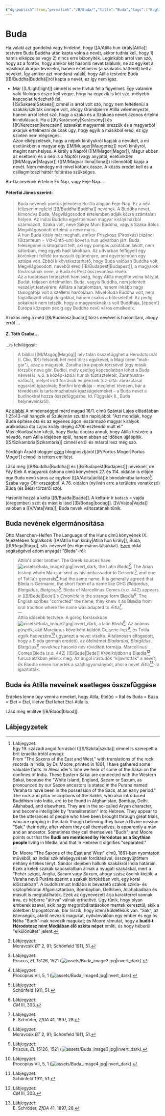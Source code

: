 ```yaml
---
{"dg-publish":true,"permalink":"/B/Buda/","title":"Buda","tags":["Englishtexttranslated"],"created":"2023-12-03T10:25","updated":"2025-08-31T02:06"}
---
```



# Buda

Ha valaki azt gondolná vagy hirdetné, hogy [[A/Atilla hun király\|Atilla]] testvére Buda Buddha után kapta volna a nevét, akkor tudnia kell, hogy 1) hamis elképzelés vagy 2) nincs erre bizonyíték. Leginkább arról van szó, hogy az a fontos, hogy amikor két hasonló nevet találunk, ne az egyiket a másikból akarjuk levezetni, hanem értelmezni (a szakrális hátterét) kell a neveket. Így amikor azt mondaná valaki, hogy Atilla testvére Buda [[B/Buddha\|Buddhá]]ról kapta a nevét, ez így nem igaz.  

- Már [[L/Light\|light]] címnél is erre hívtuk fel a figyelmet. Egy valamire való filológus észre kell vegye, hogy ha egyezik is két szó, mélyebb kapcsolat fedezhető fel.  
[[S/Sakaea\|Sakaea]] címnél is arról volt szó, hogy nem feltétlenül a szakák/szkíták ünnepe volt, ahogy Grandpierre Atilla véleményezte, hanem arról lehet szó, hogy a szaka és a Szakaea nevek azonos értelmi kiindulásúak. Ha a [[K/Karácsony\|Karácsony]] és [[K/Kerecsen\|kerecsen]] szavakat magyarnak érezzük és a magyarból akarjuk értelmezni de csak úgy, hogy egyik a másikból ered, ez így szintén nem elégséges.  
Azon elképzelések, hogy a népek királyukról kapják a nevüket, a mi esetünkben a magyar egy [[M/Muager\|Maugerisz]] nevű királyról, megint nem helyes. A király a Napról ([[M/Magor\|Magor]], Magur ebben az esetben) és a nép is a Naptól (vagy anyjától, esetünkben [[M/Magyar\|Magyar]] ([[M/Magyar Ilona\|Ilona]]) istennőtől) kapja a nevét. Nem mindegy mit mivel kötünk össze. A közös eredet kell és a csillagmítoszi háttér feltárása szükséges.  

Bu-Da nevének értelme Fő Nap, vagy Feje Nap...  

#### Péterfai János szerint:

> Buda nevének pontos jelentése Bu-Da alapján Feje-Nap. Ez a név teljesen megfelel [[B/Buddha\|Buddha]] nevének. A Buddha nevet, kimondva Buda, Megvilágosodott értelemben adják közre számtalan helyen. Az indiai Buddha egyértelműen magyar királyi házból származott, Szaka volt, neve Sakya Muni Buddha, vagyis Szaka Bölcs Megvilágosodott értelmű a neve ma is.  
> A hun Buda király már meghalt, amikor Priszkosz (Piroskás) bizánci (Bizanteum = Víz-Öntő-um) követ a hun udvarban járt. Buda feleségénél is látogatást tett, aki egy pompás palotában lakott, nem sátorban, meg egyéb hadi lakokban. Az udvarban felfigyelt egy körönként felfelé tornyosuló építményre, ami egyértelműen egy sztúpa volt. Ebből kikövetkeztethető, hogy Buda valóban Buddha volt, Megvilágosodott, nevéből ered [[B/Budapest\|Budapest]], a magyarok fővárosának neve, a Buda és Pest összevonása révén.  
> Az a tudatosan terjesztett hamisság, hogy Atilla megölte volna bátyját, Budát, teljesen értelmetlen. Buda, vagyis Buddha, nem jelentett veszélyt testvérére, Atillára a hatalomban, hanem inkább nagy támogatója volt a szellemi harcokban. Mivel Buda Buddha volt, nem foglalkozott világi dolgokkal, hanem csakis a bölcselettel. Az pedig sokaknak nem tetszik, hogy a magyaroknak is volt Buddhája, \[éppen!\] Európa közepén pedig egy Buddha nevű város emelkedik.  

Szokás még a méd [[B/Budinosz\|budin]] törzs nevével is hasonlítani, ahogy erről ...  

#### Z. Tóth Csaba...  

...is felvilágosít:  
> A bibliai [[M/Magóg\|Magóg]] név talán összefügghet a Herodotosnál (I. Clio, 101) felsorolt hét méd törzs egyikével, a Magi (nem "mah-gar"), azaz a mágusok, Zarathustra-papok törzsével (egy másik törzsük neve gör. Budioi, mely esetleg kapcsolatban lehet a Buda névvel is; v.ö. a közép-ázsiai hunok tűztiszteletét, Zarathustra-vallását, melyet írott források és pénzeik tűz-oltár ábrázolásai egyaránt igazolnak; Bonfini krónikája – meglehet tévesen, bár a tévedések is tartalmazhatnak igazságelemeket – a Buda nevet a budinokkal hozza összefüggésbe, ld. Függelék II., Buda helyneveinkről).  

Az [alábbi](https://youtu.be/s_gRbDnUPsA) A mindenséggel mérd magad 16/1. című Szántai Lajos előadásban 1:25:43-nál hangzik el Szulejmán szultán naplójából: "Azt mondják, hogy Buda építése óta és az egyenes ágon leszármazó magyar királyok uralkodása óta Lajos király idejéig 4700 esztendő múlt el."  
Más előadásában kifejti, hogy Buda, dacára annak, hogy Atilla testvére a névadó, nem Atilla idejében épül, hanem abban az időben újjáépítik. [[S/Szikambria\|Szikambria]] címnél erről és másról lesz még szó.  

Eördögh Árpád blogger [ezen](http://nuclearmorphology.hu/tortenelem/hol-lehet-az-eredeti-buda/) blogposztjáról [[P/Portus Moger\|Portus Moger]] címnél is tettem említést.  

Lásd még [[B/Buddha\|Buddha]] és [[B/Budapest\|Budapest]] neveknél, de Fáy Elek A magyarok őshona című könyvének 27. és 114. oldalán is előjön egy Buda nevű város az egykori ([[A/Adita\|áditá]]k birodalmába tartozó[^1]) Szába vagy Ofir országból. A 76. oldalon (nyilván erre a területre vonatkozó) Buda (és Béla) törzsről szól.  

Hasonló hozzá a kelta [[B/Buada\|Buada]]. A kelta-ír ír `bodach` = vajda (öregember) szót és mást is lásd [[B/Bodag\|bodag]]. [[V/Vajda\|Vajda]] valóban a [[V/Vata\|Vata]], Buda nevek változatának tűnik.  



## Buda nevének elgermánosítása

Otto Maenchen-Helfen The Language of the Huns című könyvének IX. fejezetében foglalkozik [[A/Atilla hun király\|Atilla hun király]], Buda, [[R/Ruga\|Ruga]], stb. neveivel (és elgermánosításukkal). [Ezen](http://www.kroraina.com/huns/mh/mh_4.html) oldal segítségével adom anyagát "Bleda"-ról:  
> Attila's older brother. The Greek sources have ![assets/Buda_image2.jpg|invert_dark](/img/user/B/assets/Buda_image2.jpg), the Latin *Bleda*[^2]. The Arian bishop whom Marcian sent as his ambassador to Geiseric[^3], and one of Totila's generals[^4] had the same name. It is generally agreed that Bleda is Germanic, the short form of a name like OHG *Bladardus*, *Blatgildus*, *Blatgisus*[^5]. Bleda of Marcellinus Comes (*s.a.* 442) appears in [[B/Bede\|Bede]]'s *Chronicle* in the strange form Blædla[^6]. The English scribes "corrected" the name; they knew it as Blædla from oral tradition where the name was adapted to Ætla[^7].  
> —  
> Attila idősebb testvére. A görög forrásokban ![assets/Buda_image2.jpg|invert_dark](/img/user/B/assets/Buda_image2.jpg), a latin *Bleda*[^2]. Az ariánus püspök, akit Marcianus követként küldött Geiseric-hez[^3], és Totila egyik hadvezére[^4] ugyanezt a nevet viselte. Általánosan elfogadott, hogy a Bleda germán eredetű, az ófelnémet *Bladardus*, *Blatgildus*, *Blatgisus*[^5] nevekhez hasonló név rövidített formája. Marcellinus Comes Bleda (*s.a.* 442) [[B/Bede\|Bede]] *Krónikájában* a Blædla[^6] furcsa alakban jelenik meg. Az angol írástudók "kijavították" a nevet; ők Blædla néven ismerték a szájhagyományból, ahol a nevet Ætla[^7]-ra igazították.  

## Buda és Atilla neveinek esetleges összefüggése

Érdekes lenne úgy venni a neveket, hogy Atila, Etel(e) = Ital és Buda = Búza = Élet = Étel, illetve Étel lehet Etel-Atila is.  

Lásd még említve [[B/Blood\|blood]].  

## Lábjegyzetek

[^1]: Lábjegyzet:  
Egy 19. századi angol forrásból ([[S/Szkíta\|szkíta]] címnél is szerepelt a brit izraelita írótól anyag):  
From "The Saxons of the East and West," with translations of the rock records in India, by Dr. Moore, printed in 1861, I have gathered some valuable facts. In Alexander's time we hear of some of the Sakai on the confines of India. These Eastern Sakai are connected with the Western Sakai, because the "White Island, England, Sacam or Saxum, as pronounced by our Saxon ancestors is stated in the Purana named Veraha to have been in the possession of the Sacs, at an early period." The rock and pillar inscriptions of the Sakhs, who also introduced Buddhism into India, are to be found in Afghanistan, Bombay, Delhi, Allahabad, and elsewhere. They are in the so-called Aryan character, and become intelligible by "transliteration" into Hebrew. They appear to be the utterances of people who have been brought through great trials, who are groping in the dark though believing they have a Divine mission. "Sak," their deity, after whom they call themselves, is apparently a man and an ancestor. Sometimes they call themselves "Budh"; and Moore points out that the **Budii are mentioned by Herodotus as a Scythian people** living in Media, and that in Hebrew it signifies "separated."  
—  
Dr. Moore "The Saxons of the East and West" című, 1861-ben nyomtatott művéből, az indiai sziklafeljegyzések fordításával, összegyűjtöttem néhány értékes tényt. Sándor idejében hallunk szakákról India határain. Ezek a keleti szakák kapcsolatban állnak a nyugati szakákkal, mert a "Fehér sziget, Anglia, Sacam vagy Saxum, ahogy szász őseink kiejtik, a Veraha nevű Purána szerint a szakák birtokában volt, egy korai időszakban". A buddhizmust Indiába is bevezető szákok szikla- és oszlopfeliratai Afganisztánban, Bombayban, Delhiben, Allahabadban és másutt is megtalálhatók. Ezek az úgynevezett árja karakterrel vannak írva, és héberre "átírva" válnak érthetővé. Úgy tűnik, hogy olyan emberek szavai, akik nagy megpróbáltatásokon mentek keresztül, akik a sötétben tapogatóznak, bár hiszik, hogy isteni küldetésük van. "Sak", az istenségük, akiről nevezik magukat, nyilvánvalóan egy ember és egy ős. Néha "Budh"-nak nevezik magukat; és Moore rámutat, hogy a **budii-t Hérodotosz mint Médiában élő szkíta népet** említi, és hogy héberül "elkülönültet" jelent.  

[^2]: Lábjegyzet:  
Moravcsik *BT* 2, 91; Schönfeld 1911, 51.

[^3]: Lábjegyzet:  
Priscus, *EL* 15126, 1521 (![assets/Buda_image3.jpg|invert_dark](/img/user/B/assets/Buda_image3.jpg)).

[^4]: Lábjegyzet:  
Procopius VII, 5, 1 (![assets/Buda_image4.jpg|invert_dark](/img/user/B/assets/Buda_image4.jpg)).

[^5]: Lábjegyzet:  
Schönfeld 1911, 51.

[^6]: Lábjegyzet:  
*CM* III, 303.

[^7]: Lábjegyzet:  
E. Schröder, *ZfDA* 41, 1897, 28.
